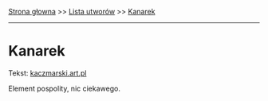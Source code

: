 [Strona głowna](../index.md) >> [Lista utworów](../list.md) >> [Kanarek](192.md)

---

# Kanarek

Tekst: [kaczmarski.art.pl](https://www.kaczmarski.art.pl/tworczosc/wiersze/kanarek/)

Element pospolity, nic ciekawego.